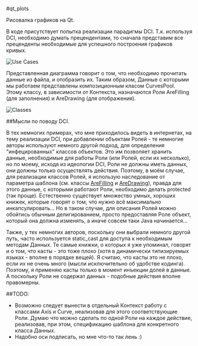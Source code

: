 #qt_plots

Рисовалка графиков на Qt.

В коде присутствует попытка реализации парадигмы DCI. Т.к. используя DCI, необходимо думать прецендентами, то сначала представим все преценденты необходимые для успешного построения графиков кривых.

![Use Cases](/newmen/qt_plots/blob/master/docs/use_cases.png)

Представленная диаграмма говорит о том, что необходимо прочитать данные из файла, и отобразить их. Таким образом, Данные с которыми мы работаем представлены композиционным класом CurvesPool. Этому классу, в зависимости от Контекста, назначаются Роли AreFilling (для заполнения) и AreDrawing (для отображения).

![Classes](/newmen/qt_plots/blob/master/docs/classes.png)

##Мысли по поводу DCI.

В тех немногих примерах, что мне приходилось видеть в интернетах, на тему реализации DCI, при добавлении объектам Ролей - те немногие авторы используют немного другой подход, для определения "инфецированных" классов объектов. Это им позволяет хранить данные, необходимые для работы Роли (или Ролей, если их несколько), но по моему, исходя из идеологии DCI, Роли не должны иметь данных, они должны только осуществлять действия. Поэтому, в моём случае, для реализации классов Ролей, я использую наследование от параметра шаблона (см. классы [AreFilling](/newmen/qt_plots/blob/master/arefilling.h) и [AreDrawing](/newmen/qt_plots/blob/master/aredrawing.h)), правда для этого данные, с которыми работают Роли, необходимо делать protected (так проще). Естественно существует множество умных, хороших книжек, которые говорят о том, что нужно всё максимально инкапсулировать... Но в таком случае, для описания Ролей можно обойтись обычным делигированием, просто предоставляя Роле объект, который она должна изменять, а иначе совсем таки Java начинается...

Также, у тех немногих авторов, поскольку они выбрали немного другой путь, часто используется static_cast для доступа к необходимым методам Данных. Те самые книжки, о которых я уже упоминал, говорят и о том, что касты - это тоже плохо (хотя в динамически типизируемых языках - вполне в порядке вещей). Я считаю, что касты это не плохо, если их не очень много (мысли исключительно об удобстве кодинга). Поэтому, я применяю касты только в момент инъекции долей в данные. А поскольку Роли не содержат данных - подобные действия вполне правомерны.

##TODO:

- Возможно следует вынести в отдельный Контекст работу с классами Axis и Curve, неализовав для этого соответствующие Роли. Думаю что можно сделать по одной Роли на каждое действие, реализовав, при этом, спецификацию шаблона для конкретного класса Данных.
- Надобно оси подписать, но мне что-то так лень :)
